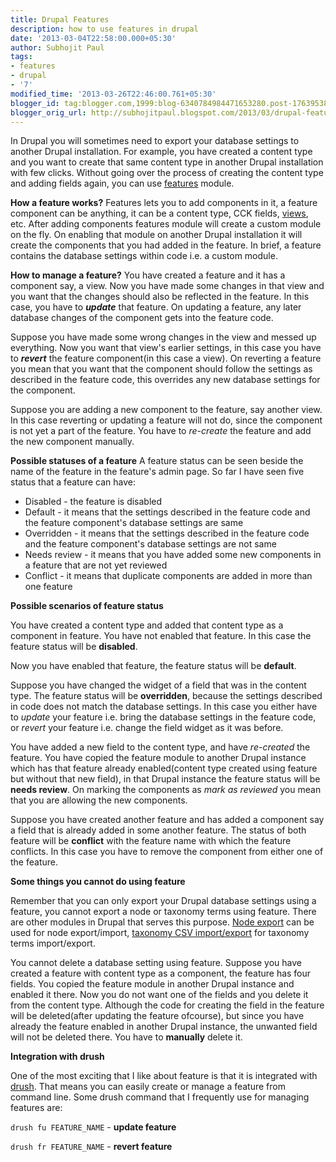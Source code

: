 ```yaml
---
title: Drupal Features
description: how to use features in drupal
date: '2013-03-04T22:58:00.000+05:30'
author: Subhojit Paul
tags:
- features
- drupal
- '7'
modified_time: '2013-03-26T22:46:00.761+05:30'
blogger_id: tag:blogger.com,1999:blog-6340784984471653280.post-1763953898490285089
blogger_orig_url: http://subhojitpaul.blogspot.com/2013/03/drupal-features.html
---
```


In Drupal you will sometimes need to export your database settings to another Drupal installation. For example, you have created a content type and you want to create that same content type in another Drupal installation with few clicks. Without going over the process of creating the content type and adding fields again, you can use [features](http://drupal.org/project/features) module.

**How a feature works?**
Features lets you to add components in it, a feature component can be anything, it can be a content type, CCK fields, [views](http://drupal.org/project/views), etc. After adding components features module will create a custom module on the fly. On enabling that module on another Drupal installation it will create the components that you had added in the feature. In brief, a feature contains the database settings within code i.e. a custom module.

**How to manage a feature?**
You have created a feature and it has a component say, a view. Now you have made some changes in that view and you want that the changes should also be reflected in the feature. In this case, you have to **_update_** that feature. On updating a feature, any later database changes of the component gets into the feature code.

Suppose you have made some wrong changes in the view and messed up everything. Now you want that view's earlier settings, in this case you have to **_revert_** the feature component(in this case a view). On reverting a feature you mean that you want that the component should follow the settings as described in the feature code, this overrides any new database settings for the component.

Suppose you are adding a new component to the feature, say another view. In this case reverting or updating a feature will not do, since the component is not yet a part of the feature. You have to _re-create_ the feature and add the new component manually.

**Possible statuses of a feature**
A feature status can be seen beside the name of the feature in the feature's admin page. So far I have seen five status that a feature can have:

*   Disabled - the feature is disabled
*   Default - it means that the settings described in the feature code and the feature component's database settings are same
*   Overridden - it means that the settings described in the feature code and the feature component's database settings are not same
*   Needs review - it means that you have added some new components in a feature that are not yet reviewed
*   Conflict - it means that duplicate components are added in more than one feature

**Possible scenarios of feature status**

You have created a content type and added that content type as a component in feature. You have not enabled that feature. In this case the feature status will be **disabled**.

Now you have enabled that feature, the feature status will be **default**.

Suppose you have changed the widget of a field that was in the content type. The feature status will be **overridden**, because the settings described in code does not match the database settings. In this case you either have to _update_ your feature i.e. bring the database settings in the feature code, or _revert_ your feature i.e. change the field widget as it was before.

You have added a new field to the content type, and have _re-created_ the feature. You have copied the feature module to another Drupal instance which has that feature already enabled(content type created using feature but without that new field), in that Drupal instance the feature status will be **needs review**. On marking the components as _mark as reviewed_ you mean that you are allowing the new components.

Suppose you have created another feature and has added a component say a field that is already added in some another feature. The status of both feature will be **conflict** with the feature name with which the feature conflicts. In this case you have to remove the component from either one of the feature.

**Some things you cannot do using feature**

Remember that you can only export your Drupal database settings using a feature, you cannot export a node or taxonomy terms using feature. There are other modules in Drupal that serves this purpose. [Node export](http://drupal.org/project/node_export) can be used for node export/import, [taxonomy CSV import/export](http://drupal.org/project/taxonomy_csv) for taxonomy terms import/export.

You cannot delete a database setting using feature. Suppose you have created a feature with content type as a component, the feature has four fields. You copied the feature module in another Drupal instance and enabled it there. Now you do not want one of the fields and you delete it from the content type. Although the code for creating the field in the feature will be deleted(after updating the feature ofcourse), but since you have already the feature enabled in another Drupal instance, the unwanted field will not be deleted there. You have to **manually** delete it.

**Integration with drush**

One of the most exciting that I like about feature is that it is integrated with [drush](http://drupal.org/project/drush). That means you can easily create or manage a feature from command line. Some drush command that I frequently use for managing features are:

`drush fu FEATURE_NAME` - **update feature**

`drush fr FEATURE_NAME` - **revert feature**
